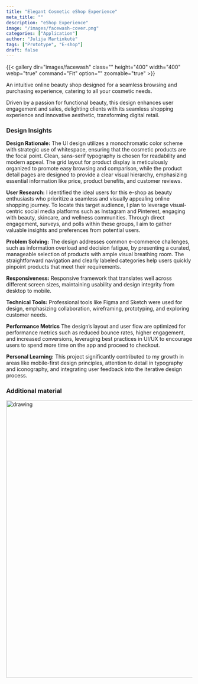 ```yaml
---
title: "Elegant Cosmetic eShop Experience"
meta_title: ""
description: "eShop Experience"
image: "/images/facewash-cover.png"
categories: ["Application"]
author: "Julija Martinkutė"
tags: ["Prototype", "E-shop"]
draft: false
---
```


{{< gallery dir="images/facewash" class="" height="400" width="400" webp="true" command="Fit" option="" zoomable="true" >}}

An intuitive online beauty shop designed for a seamless browsing and purchasing experience, catering to all your cosmetic needs.

Driven by a passion for functional beauty, this design enhances user engagement and sales, delighting clients with its seamless shopping experience and innovative aesthetic, transforming digital retail. 

### Design Insights

**Design Rationale:** 
 The UI design utilizes a monochromatic color scheme with strategic use of whitespace, ensuring that the cosmetic products are the focal point. Clean, sans-serif typography is chosen for readability and modern appeal. The grid layout for product display is meticulously organized to promote easy browsing and comparison, while the product detail pages are designed to provide a clear visual hierarchy, emphasizing essential information like price, product benefits, and customer reviews.

**User Research:** 
I identified the ideal users for this e-shop as beauty enthusiasts who prioritize a seamless and visually appealing online shopping journey. To locate this target audience, I plan to leverage visual-centric social media platforms such as Instagram and Pinterest, engaging with beauty, skincare, and wellness communities. Through direct engagement, surveys, and polls within these groups, I aim to gather valuable insights and preferences from potential users.

**Problem Solving:** 
The design addresses common e-commerce challenges, such as information overload and decision fatigue, by presenting a curated, manageable selection of products with ample visual breathing room. The straightforward navigation and clearly labeled categories help users quickly pinpoint products that meet their requirements.

**Responsiveness:** 
Responsive framework that translates well across different screen sizes, maintaining usability and design integrity from desktop to mobile.

**Technical Tools:**  Professional tools like Figma and Sketch were used for design, emphasizing collaboration, wireframing, prototyping, and exploring customer needs.
 
**Performance Metrics** 
The design’s layout and user flow are optimized for performance metrics such as reduced bounce rates, higher engagement, and increased conversions, leveraging best practices in UI/UX to encourage users to spend more time on the app and proceed to checkout.

**Personal Learning:** 
This project significantly contributed to my growth in areas like mobile-first design principles, attention to detail in typography and iconography, and integrating user feedback into the iterative design process.

### Additional material 
 


<!-- ![Persona](/images/facewash-persona.png) -->
 
<img src="/images/facewash-persona.png" alt="drawing" width="750"/>

